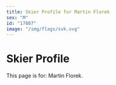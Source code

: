 ```yaml
---
title: Skier Profile for Martin Florek
sex: "M"
id: "17807"
image: "/img/flags/svk.svg" 
---
```


# Skier Profile

This page is for: Martin Florek.
    